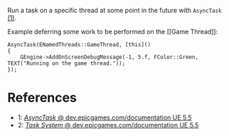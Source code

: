 Run a task on a specific thread at some point in the future with `AsyncTask` [(1)](https://dev.epicgames.com/documentation/en-us/unreal-engine/API/Runtime/Core/Async/AsyncTask).

Example deferring some work to be performed on the [[Game Thread]]:
```
AsyncTask(ENamedThreads::GameThread, [this]()
{
    GEngine->AddOnScreenDebugMessage(-1, 5.f, FColor::Green, TEXT("Running on the game thread."));
});
```

# References

- 1: [_AsyncTask_ @ dev.epicgames.com/documentation UE 5.5](https://dev.epicgames.com/documentation/en-us/unreal-engine/API/Runtime/Core/Async/AsyncTask)
- 2: [_Task System_ @ dev.epicgames.com/documentation UE 5.5](https://dev.epicgames.com/documentation/en-us/unreal-engine/tasks-systems-in-unreal-engine)
